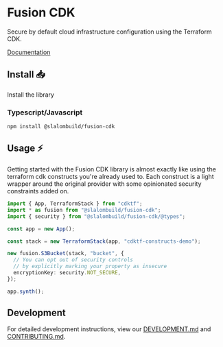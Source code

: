 # Fusion CDK

Secure by default cloud infrastructure configuration using the Terraform CDK.

[Documentation](./API.md)

## Install 📥

Install the library

### Typescript/Javascript

```shell
npm install @slalombuild/fusion-cdk
```

## Usage ⚡️

####

Getting started with the Fusion CDK library is almost exactly like using the terraform cdk constructs you're already used to. Each construct is a light wrapper around the original provider with some opinionated security constraints added on.

```typescript
import { App, TerraformStack } from "cdktf";
import * as fusion from "@slalombuild/fusion-cdk";
import { security } from "@slalombuild/fusion-cdk/@types";

const app = new App();

const stack = new TerraformStack(app, "cdktf-constructs-demo");

new fusion.S3Bucket(stack, "bucket", {
  // You can opt out of security controls 
  // by explicitly marking your property as insecure
  encryptionKey: security.NOT_SECURE,
});

app.synth();
```

## Development

For detailed development instructions, view our [DEVELOPMENT.md](./github/DEVELOPMENT.md) and [CONTRIBUTING.md](.github/CONTRIBUTING.md).
